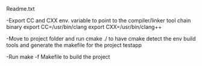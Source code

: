 Readme.txt

-Export CC and CXX env. variable to point to the compiler/linker tool chain binary
	export CC=/usr/bin/clang
	export CXX=/usr/bin/clang++

-Move to project folder and run  cmake ./  to have cmake detect the env build tools and generate the makefile for the project testapp

-Run  make -f Makefile to build the project


